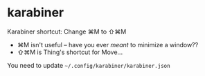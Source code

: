 # karabiner
Karabiner shortcut: Change ⌘M to ⇧⌘M

  * ⌘M isn't useful – have you ever _meant_ to minimize a window??
  * ⇧⌘M is Thing's shortcut for Move...
  
  You need to update `~/.config/karabiner/karabiner.json`
